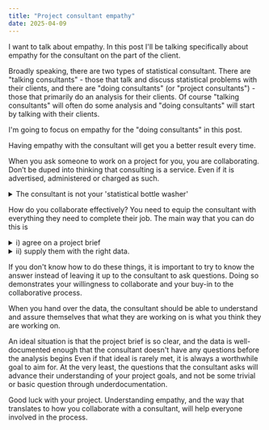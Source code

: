 ```yaml
---
title: "Project consultant empathy"
date: 2025-04-09
---
```


I want to talk about empathy. In this post I'll be talking specifically about empathy for the consultant on the part of the client.

Broadly speaking, there are two types of statistical consultant. There are "talking consultants" - those that talk and discuss statistical problems with their clients, and there are "doing consultants" (or "project consultants") - those that primarily do an analysis for their clients. Of course "talking consultants" will often do some analysis and "doing consultants" will start by talking with their clients.

I'm going to focus on empathy for the "doing consultants" in this post.

Having empathy with the consultant will get you a better result every time.

When you ask someone to work on a project for you, you are collaborating. Don’t be duped into thinking that consulting is a service. Even if it is advertised, administered or charged as such.

<details>
<summary>The consultant is not your 'statistical bottle washer'</summary>
I met a senior consultant who colourfully described this service mindset as thinking of consultants as “statistical bottle washers”. An analogy to the lab technician who comes in to rinse out the bottles at the end of the day. I would argue that’s it’s worth respecting the bottle washers too, but the point being made is that all statistical analysis is thinking work, not rote labour. There are a myriad of choices to be made in even a simple analysis, and you need to truly collaborate in order to get a good result.
</details>

How do you collaborate effectively? You need to equip the consultant with everything they need to complete their job. The main way that you can do this is 

<details>
<summary>i) agree on a project brief</summary>

I really cringe at the number of job advertisements these days that mention "Data Insights". The old line about "if you torture the data long enough, it will confess" is quite apt.

There are two potential problems with the "data insights" approach which are quite different in nature, but I think stem from ignorance and a lack of empathy for the consultant:

* You want the consultant to go on a fishing expedition. But you won't just come right out and say it. The usual idea is that you have collected i) a massive amount of data ii) you have exclusive access to some valuable data, and you want the consultant to find some "insights" within it. The thing is, there is nothing wrong with a fishing expedition per se, but you need to accept and communicate the exploratory nature of the analysis with the consultant. It is better to use exploratory techniques that are specifically designed to identify relationships between multiple variables - typically some form of dimension reduction, rather than solely relying on a brute force approach of looking at the pairwise relationship between every variable that you have collected. Or looking at univariate relationships without regard for important confounding relationships.

* You want the consultant to find the result you want, not what they actually find. When you want the consultant to find the trend that you think is there in the data, and you don't accept that it is not in the data. Or a more general problem of not accepting the absence of evidence of any pattern. Or not accepting the evidence of a pattern, when you would prefer it to be absent. I'm fortunate that these types of behaviours are vanishingly rare amonst the academic researchers that I consult with. For consultants within private and government sectors, I can imagine that this is more frequent. Dr Karl describes his encounter with this early in his career, once in an academic lab, once in an engineering lab. This is probably the more egregious display of a lack of empathy and respect for the consultant. In the worst cases this is beyond not collaborating, it's a standover tactic.
</details>

<details>
<summary>ii) supply them with the right data.</summary>

In short, you need to give them the data, the whole data and nothing but the data.

There are plenty of considerations here. but let's just list a few:
* Are your variables (columns) labelled uniquely?
* Do you have relevant metadata - information like where the file came from, if it is a database extract what query was used to create it?
* Who can answer the consultants questions about your data, is it you, or some other data custodian?
* If the data came from a richer format, is all of the information from that richer format accessible somewhere? (e.g. if it is a .csv from a RedCAP database, can the factor level encoding be accessed?)

</details>

If you don't know how to do these things, it is important to try to know the answer instead of leaving it up to the consultant to ask questions. Doing so demonstrates your willingness to collaborate and your buy-in to the collaborative process.

When you hand over the data, the consultant should be able to understand and assure themselves that what they are working on is what you think they are working on. 

An ideal situation is that the project brief is so clear, and the data is well-documented enough that the consultant doesn't have any questions before the analysis begins Even if that ideal is rarely met, it is always a worthwhile goal to aim for. At the very least, the questions that the consultant asks will advance their understanding of your project goals, and not be some trivial or basic question through underdocumentation.

Good luck with your project. Understanding empathy, and the way that translates to how you collaborate with a consultant, will help everyone involved in the process.

